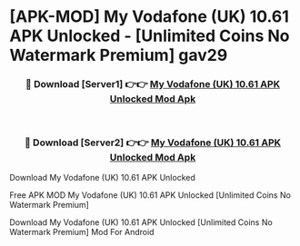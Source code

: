 # [APK-MOD] My Vodafone (UK) 10.61 APK Unlocked - [Unlimited Coins No Watermark Premium] gav29



<div align="center">
<h3>🔴 Download [Server1] 👉👉 <a href="https://momento.my/?title=My_Vodafone_(UK)_10.61_APK_Unlocked">My Vodafone (UK) 10.61 APK Unlocked Mod Apk</a></h3><br>

<h3>🔴 Download [Server2] 👉👉 <a href="https://momento.my/?title=My_Vodafone_(UK)_10.61_APK_Unlocked">My Vodafone (UK) 10.61 APK Unlocked Mod Apk</a></h3>
</div>



Download My Vodafone (UK) 10.61 APK Unlocked 

Free APK MOD My Vodafone (UK) 10.61 APK Unlocked [Unlimited Coins No Watermark Premium]

Download My Vodafone (UK) 10.61 APK Unlocked [Unlimited Coins No Watermark Premium] Mod For Android
